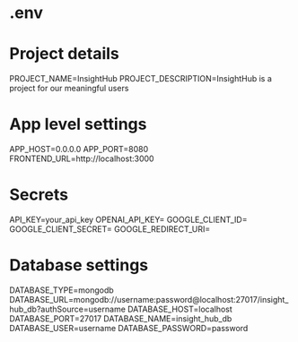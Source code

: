 # .env
# Project details
PROJECT_NAME=InsightHub
PROJECT_DESCRIPTION=InsightHub is a project for our meaningful users

# App level settings
APP_HOST=0.0.0.0
APP_PORT=8080
FRONTEND_URL=http://localhost:3000

# Secrets
API_KEY=your_api_key
OPENAI_API_KEY=
GOOGLE_CLIENT_ID=
GOOGLE_CLIENT_SECRET=
GOOGLE_REDIRECT_URI=

# Database settings
DATABASE_TYPE=mongodb
DATABASE_URL=mongodb://username:password@localhost:27017/insight_hub_db?authSource=username
DATABASE_HOST=localhost
DATABASE_PORT=27017
DATABASE_NAME=insight_hub_db
DATABASE_USER=username
DATABASE_PASSWORD=password
